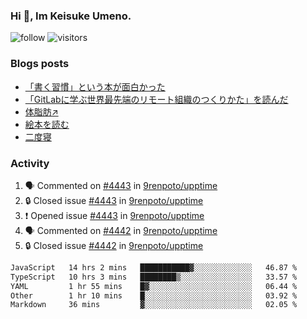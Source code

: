 ### Hi 👋, Im Keisuke Umeno.

<!--
**9renpoto/9renpoto** is a ✨ _special_ ✨ repository because its `README.md` (this file) appears on your GitHub profile.

Here are some ideas to get you started:

- 🔭 I’m currently working on ...
- 🌱 I’m currently learning ...
- 👯 I’m looking to collaborate on ...
- 🤔 I’m looking for help with ...
- 💬 Ask me about ...
- 📫 How to reach me: ...
- 😄 Pronouns: ...
- ⚡ Fun fact: ...
-->

![follow](https://img.shields.io/github/followers/9renpoto?label=Follow&style=social)
![visitors](https://komarev.com/ghpvc/?username=9renpoto&label=Profile%20views&color=0e75b6&style=flat)

### Blogs posts

<!-- BLOG-POST-LIST:START -->
- [「書く習慣」という本が面白かった](https://9renpoto.win/entry/2024/11/11/leave_a_feeling_sad)
- [「GitLabに学ぶ世界最先端のリモート組織のつくりかた」を読んだ](https://9renpoto.win/entry/2024/09/10/remote_organization)
- [体脂肪↗](https://9renpoto.win/entry/2024/08/12/gaining_fat)
- [絵本を読む](https://9renpoto.win/entry/2024/07/26/picture_book)
- [二度寝](https://9renpoto.win/entry/2024/07/18/going_back_to_sleep)
<!-- BLOG-POST-LIST:END -->

### Activity

<!--START_SECTION:activity-->
1. 🗣 Commented on [#4443](https://github.com/9renpoto/upptime/issues/4443#issuecomment-2497526294) in [9renpoto/upptime](https://github.com/9renpoto/upptime)
2. 🔒 Closed issue [#4443](https://github.com/9renpoto/upptime/issues/4443) in [9renpoto/upptime](https://github.com/9renpoto/upptime)
3. ❗ Opened issue [#4443](https://github.com/9renpoto/upptime/issues/4443) in [9renpoto/upptime](https://github.com/9renpoto/upptime)
4. 🗣 Commented on [#4442](https://github.com/9renpoto/upptime/issues/4442#issuecomment-2497168858) in [9renpoto/upptime](https://github.com/9renpoto/upptime)
5. 🔒 Closed issue [#4442](https://github.com/9renpoto/upptime/issues/4442) in [9renpoto/upptime](https://github.com/9renpoto/upptime)
<!--END_SECTION:activity-->

<!--START_SECTION:waka-->

```txt
JavaScript   14 hrs 2 mins   ███████████▓░░░░░░░░░░░░░   46.87 %
TypeScript   10 hrs 3 mins   ████████▒░░░░░░░░░░░░░░░░   33.57 %
YAML         1 hr 55 mins    █▓░░░░░░░░░░░░░░░░░░░░░░░   06.44 %
Other        1 hr 10 mins    █░░░░░░░░░░░░░░░░░░░░░░░░   03.92 %
Markdown     36 mins         ▓░░░░░░░░░░░░░░░░░░░░░░░░   02.05 %
```

<!--END_SECTION:waka-->
